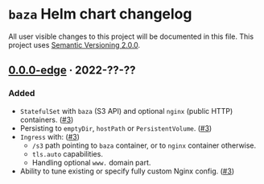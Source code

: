`baza` Helm chart changelog
===========================

All user visible changes to this project will be documented in this file. This project uses [Semantic Versioning 2.0.0].




## [0.0.0-edge] · 2022-??-??
[0.0.0-edge]: https://github.com/instrumentisto/baza/tree/helm%2Fbaza%2F0.0.0-edge/helm/baza

### Added

- `StatefulSet` with `baza` (S3 API) and optional `nginx` (public HTTP) containers. ([#3])
- Persisting to `emptyDir`, `hostPath` or `PersistentVolume`. ([#3])
- `Ingress` with: ([#3])
    - `/s3` path pointing to `baza` container, or to `nginx` container otherwise.
    - `tls.auto` capabilities.
    - Handling optional `www.` domain part.
- Ability to tune existing or specify fully custom Nginx config. ([#3])

[#3]: https://github.com/instrumentisto/baza/pull/3




[Nginx]: https://www.nginx.com
[Semantic Versioning 2.0.0]: https://semver.org
